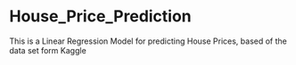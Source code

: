 # House_Price_Prediction
This is a Linear Regression Model for predicting House Prices, based of the data set form Kaggle
